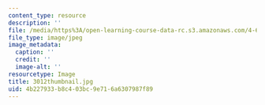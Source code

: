 ```yaml
---
content_type: resource
description: ''
file: /media/https%3A/open-learning-course-data-rc.s3.amazonaws.com/4-614-religious-architecture-and-islamic-cultures-fall-2002/4b227933b8c403bc9e716a6307987f89_3012thumbnail.jpg
file_type: image/jpeg
image_metadata:
  caption: ''
  credit: ''
  image-alt: ''
resourcetype: Image
title: 3012thumbnail.jpg
uid: 4b227933-b8c4-03bc-9e71-6a6307987f89
---
```

